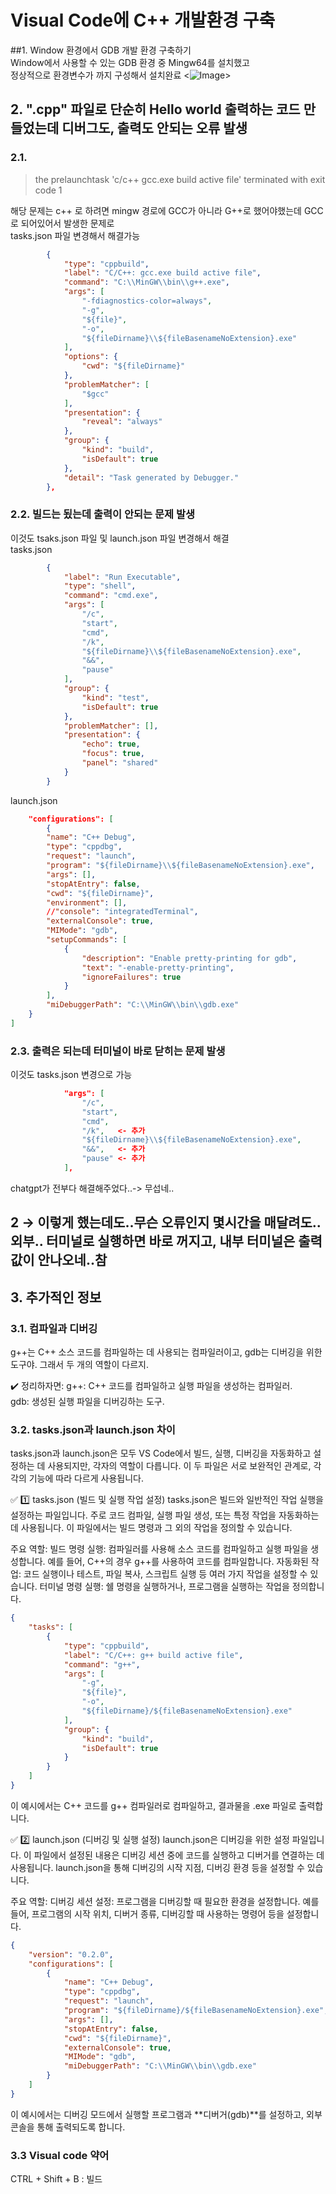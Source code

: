 # Visual Code에 C++ 개발환경 구축

##1. Window 환경에서 GDB 개발 환경 구축하기  
Window에서 사용할 수 있는 GDB 환경 중 Mingw64를 설치했고  
정상적으로 환경변수가 까지 구성해서 설치완료
<![Image](https://github.com/user-attachments/assets/633e627e-3d98-4745-a0f5-0e2cfbae27f0)>
  
    
## 2. ".cpp" 파일로 단순히 Hello world 출력하는 코드 만들었는데 디버그도, 출력도 안되는 오류 발생  
### 2.1.
> the prelaunchtask 'c/c++ gcc.exe build active file' terminated with exit code 1
  
해당 문제는 c++ 로 하려면 mingw 경로에 GCC가 아니라 G++로 했어야했는데 GCC로 되어있어서 발생한 문제로  
tasks.json 파일 변경해서 해결가능

```json
        {
            "type": "cppbuild",
            "label": "C/C++: gcc.exe build active file",
            "command": "C:\\MinGW\\bin\\g++.exe",
            "args": [
                "-fdiagnostics-color=always",
                "-g",
                "${file}",
                "-o",
                "${fileDirname}\\${fileBasenameNoExtension}.exe"
            ],
            "options": {
                "cwd": "${fileDirname}"
            },
            "problemMatcher": [
                "$gcc"
            ],
            "presentation": {
                "reveal": "always"
            },
            "group": {
                "kind": "build",
                "isDefault": true
            },
            "detail": "Task generated by Debugger."
        },
```

### 2.2. 빌드는 됬는데 출력이 안되는 문제 발생  
이것도 tsaks.json 파일 및 launch.json 파일 변경해서 해결  
tasks.json
```json
        {
            "label": "Run Executable",
            "type": "shell",
            "command": "cmd.exe",
            "args": [
                "/c",
                "start",
                "cmd",
                "/k",
                "${fileDirname}\\${fileBasenameNoExtension}.exe",
                "&&",
                "pause"
            ],
            "group": {
                "kind": "test",
                "isDefault": true
            },
            "problemMatcher": [],
            "presentation": {
                "echo": true,
                "focus": true,
                "panel": "shared"
            }
        }
```
launch.json
```json
    "configurations": [ 
        {
        "name": "C++ Debug",
        "type": "cppdbg",
        "request": "launch",
        "program": "${fileDirname}\\${fileBasenameNoExtension}.exe",
        "args": [],
        "stopAtEntry": false,
        "cwd": "${fileDirname}",
        "environment": [],
        //"console": "integratedTerminal",
        "externalConsole": true,
        "MIMode": "gdb",
        "setupCommands": [
            {
                "description": "Enable pretty-printing for gdb",
                "text": "-enable-pretty-printing",
                "ignoreFailures": true
            }
        ],
        "miDebuggerPath": "C:\\MinGW\\bin\\gdb.exe"
    }
]
```
### 2.3. 출력은 되는데 터미널이 바로 닫히는 문제 발생  
이것도 tasks.json 변경으로 가능
```json
            "args": [
                "/c",
                "start",
                "cmd",
                "/k",   <- 추가
                "${fileDirname}\\${fileBasenameNoExtension}.exe",
                "&&",   <- 추가
                "pause" <- 추가
            ],
```

chatgpt가 전부다 해결해주었다..-> 무섭네..

## 2 → 이렇게 했는데도..무슨 오류인지 몇시간을 매달려도.. 외부.. 터미널로 실행하면 바로 꺼지고, 내부 터미널은 출력값이 안나오네..참
## 3. 추가적인 정보
### 3.1. 컴파일과 디버깅

g++는 C++ 소스 코드를 컴파일하는 데 사용되는 컴파일러이고, gdb는 디버깅을 위한 도구야. 그래서 두 개의 역할이 다르지.

✔️ 정리하자면:
g++: C++ 코드를 컴파일하고 실행 파일을 생성하는 컴파일러.  
gdb: 생성된 실행 파일을 디버깅하는 도구.  

### 3.2. tasks.json과 launch.json 차이
tasks.json과 launch.json은 모두 VS Code에서 빌드, 실행, 디버깅을 자동화하고 설정하는 데 사용되지만, 각자의 역할이 다릅니다. 이 두 파일은 서로 보완적인 관계로, 각각의 기능에 따라 다르게 사용됩니다.  

✅ 1️⃣ tasks.json (빌드 및 실행 작업 설정)
tasks.json은 빌드와 일반적인 작업 실행을 설정하는 파일입니다. 주로 코드 컴파일, 실행 파일 생성, 또는 특정 작업을 자동화하는 데 사용됩니다. 이 파일에서는 빌드 명령과 그 외의 작업을 정의할 수 있습니다.

주요 역할:
빌드 명령 실행: 컴파일러를 사용해 소스 코드를 컴파일하고 실행 파일을 생성합니다. 예를 들어, C++의 경우 g++를 사용하여 코드를 컴파일합니다.
자동화된 작업: 코드 실행이나 테스트, 파일 복사, 스크립트 실행 등 여러 가지 작업을 설정할 수 있습니다.
터미널 명령 실행: 쉘 명령을 실행하거나, 프로그램을 실행하는 작업을 정의합니다.
```json
{
    "tasks": [
        {
            "type": "cppbuild",
            "label": "C/C++: g++ build active file",
            "command": "g++",
            "args": [
                "-g",
                "${file}",
                "-o",
                "${fileDirname}/${fileBasenameNoExtension}.exe"
            ],
            "group": {
                "kind": "build",
                "isDefault": true
            }
        }
    ]
}
```
이 예시에서는 C++ 코드를 g++ 컴파일러로 컴파일하고, 결과물을 .exe 파일로 출력합니다.

✅ 2️⃣ launch.json (디버깅 및 실행 설정)
launch.json은 디버깅을 위한 설정 파일입니다. 이 파일에서 설정된 내용은 디버깅 세션 중에 코드를 실행하고 디버거를 연결하는 데 사용됩니다. launch.json을 통해 디버깅의 시작 지점, 디버깅 환경 등을 설정할 수 있습니다.

주요 역할:
디버깅 세션 설정: 프로그램을 디버깅할 때 필요한 환경을 설정합니다. 예를 들어, 프로그램의 시작 위치, 디버거 종류, 디버깅할 때 사용하는 명령어 등을 설정합니다.
```json
{
    "version": "0.2.0",
    "configurations": [
        {
            "name": "C++ Debug",
            "type": "cppdbg",
            "request": "launch",
            "program": "${fileDirname}/${fileBasenameNoExtension}.exe",
            "args": [],
            "stopAtEntry": false,
            "cwd": "${fileDirname}",
            "externalConsole": true,
            "MIMode": "gdb",
            "miDebuggerPath": "C:\\MinGW\\bin\\gdb.exe"
        }
    ]
}
```
이 예시에서는 디버깅 모드에서 실행할 프로그램과 **디버거(gdb)**를 설정하고, 외부 콘솔을 통해 출력되도록 합니다.

### 3.3 Visual code 약어
CTRL + Shift + B : 빌드
